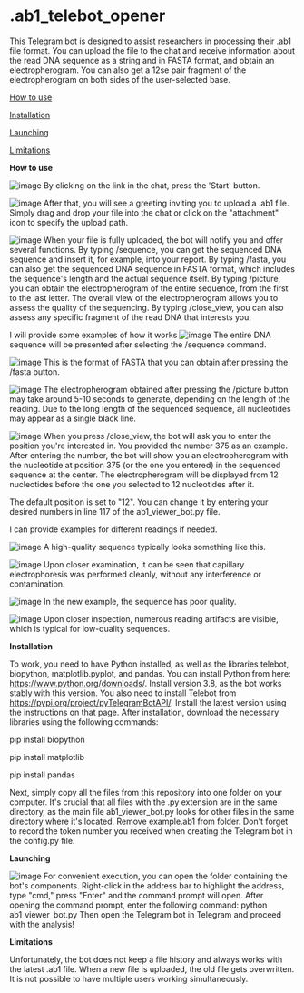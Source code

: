 # .ab1_telebot_opener
This Telegram bot is designed to assist researchers in processing their .ab1 file format. You can upload the file to the chat and receive information about the read DNA sequence as a string and in FASTA format, and obtain an electropherogram. You can also get a 12se pair fragment of the electropherogram on both sides of the user-selected base.


[How to use](#How_to_use)

[Installation](#Installation)

[Launching](#Launching)

[Limitations](#Limitations)

<a name="How to use"></a> 
**How to use**

![image](https://github.com/VsevolodMisyurin/.ab1_telebot_opener/assets/111582251/b4d36e7f-0367-4885-be55-cba85e6e6901)
By clicking on the link in the chat, press the 'Start' button.

![image](https://github.com/VsevolodMisyurin/.ab1_telebot_opener/assets/111582251/f0d77437-6b95-4565-91e6-1a87882df08e)
After that, you will see a greeting inviting you to upload a .ab1 file. Simply drag and drop your file into the chat or click on the "attachment" icon to specify the upload path.

![image](https://github.com/VsevolodMisyurin/.ab1_telebot_opener/assets/111582251/44076aed-0ac5-4411-b438-2f7d64fbfa4e)
When your file is fully uploaded, the bot will notify you and offer several functions. By typing /sequence, you can get the sequenced DNA sequence and insert it, for example, into your report. By typing /fasta, you can also get the sequenced DNA sequence in FASTA format, which includes the sequence's length and the actual sequence itself. By typing /picture, you can obtain the electropherogram of the entire sequence, from the first to the last letter. The overall view of the electropherogram allows you to assess the quality of the sequencing. By typing /close_view, you can also assess any specific fragment of the read DNA that interests you.

I will provide some examples of how it works
![image](https://github.com/VsevolodMisyurin/.ab1_telebot_opener/assets/111582251/80c69fa6-dfa1-44a4-a251-033ad2a862ad)
The entire DNA sequence will be presented after selecting the /sequence command.

![image](https://github.com/VsevolodMisyurin/.ab1_telebot_opener/assets/111582251/93f8054d-ed5d-40be-a253-54fd524ce7ac)
This is the format of FASTA that you can obtain after pressing the /fasta button.

![image](https://github.com/VsevolodMisyurin/.ab1_telebot_opener/assets/111582251/29b36a65-176e-4bd2-a582-9a7fd78cf19c)
The electropherogram obtained after pressing the /picture button may take around 5-10 seconds to generate, depending on the length of the reading. Due to the long length of the sequenced sequence, all nucleotides may appear as a single black line.

![image](https://github.com/VsevolodMisyurin/.ab1_telebot_opener/assets/111582251/3beec6eb-0b42-4dd2-b39d-7d141752e090)
When you press /close_view, the bot will ask you to enter the position you're interested in. You provided the number 375 as an example. After entering the number, the bot will show you an electropherogram with the nucleotide at position 375 (or the one you entered) in the sequenced sequence at the center. The electropherogram will be displayed from 12 nucleotides before the one you selected to 12 nucleotides after it.

The default position is set to "12". You can change it by entering your desired numbers in line 117 of the ab1_viewer_bot.py file.

I can provide examples for different readings if needed.

![image](https://github.com/VsevolodMisyurin/.ab1_telebot_opener/assets/111582251/d7958af5-486a-45d1-a607-ad5e58ba746b)
A high-quality sequence typically looks something like this.

![image](https://github.com/VsevolodMisyurin/.ab1_telebot_opener/assets/111582251/96139db6-91da-4d6d-8949-ced2993a94ab)
Upon closer examination, it can be seen that capillary electrophoresis was performed cleanly, without any interference or contamination.

![image](https://github.com/VsevolodMisyurin/.ab1_telebot_opener/assets/111582251/8b2952ae-6643-42ee-8a3b-27221d11467f)
In the new example, the sequence has poor quality.

![image](https://github.com/VsevolodMisyurin/.ab1_telebot_opener/assets/111582251/baf77d63-c7ed-411f-8168-7080cc9809e1)
Upon closer inspection, numerous reading artifacts are visible, which is typical for low-quality sequences.

<a name="Installation"></a>
**Installation**

To work, you need to have Python installed, as well as the libraries telebot, biopython, matplotlib.pyplot, and pandas.
You can install Python from here: https://www.python.org/downloads/. Install version 3.8, as the bot works stably with this version.
You also need to install Telebot from https://pypi.org/project/pyTelegramBotAPI/. Install the latest version using the instructions on that page.
After installation, download the necessary libraries using the following commands:

pip install biopython

pip install matplotlib

pip install pandas

Next, simply copy all the files from this repository into one folder on your computer. It's crucial that all files with the .py extension are in the same directory, as the main file ab1_viewer_bot.py looks for other files in the same directory where it's located.
Remove example.ab1 from folder.
Don't forget to record the token number you received when creating the Telegram bot in the config.py file.


<a name="Launching"></a>
**Launching**

![image](https://github.com/VsevolodMisyurin/.ab1_telebot_opener/assets/111582251/b59c4172-c8e5-4fc7-b6ac-016f94c05770)
For convenient execution, you can open the folder containing the bot's components. Right-click in the address bar to highlight the address, type "cmd," press "Enter" and the command prompt will open.
After opening the command prompt, enter the following command:
python ab1_viewer_bot.py
Then open the Telegram bot in Telegram and proceed with the analysis!


<a name="Limitations"></a>
**Limitations**

Unfortunately, the bot does not keep a file history and always works with the latest .ab1 file. When a new file is uploaded, the old file gets overwritten. It is not possible to have multiple users working simultaneously.
